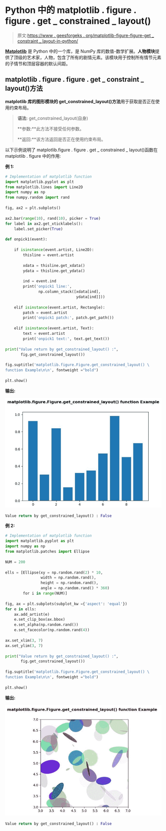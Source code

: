 # Python 中的 matplotlib . figure . figure . get _ constrained _ layout()

> 原文:[https://www . geesforgeks . org/matplotlib-figure-figure-get _ constraint _ layout-in-python/](https://www.geeksforgeeks.org/matplotlib-figure-figure-get_constrained_layout-in-python/)

**[Matplotlib](https://www.geeksforgeeks.org/python-introduction-matplotlib/)** 是 Python 中的一个库，是 NumPy 库的数值-数学扩展。**人物模块**提供了顶级的艺术家，人物，包含了所有的剧情元素。该模块用于控制所有情节元素的子情节和顶层容器的默认间距。

## matplotlib . figure . figure . get _ constraint _ layout()方法

**matplotlib 库的图形模块的 get_constrained_layout()方法**用于获取是否正在使用约束布局。

> **语法:** get_constrained_layout(自身)
> 
> **参数:**此方法不接受任何参数。
> 
> **返回:**该方法返回是否正在使用约束布局。

以下示例说明了 matplotlib.figure . figure . get _ constrained _ layout()函数在 matplotlib . figure 中的作用:

**例 1:**

```py
# Implementation of matplotlib function
import matplotlib.pyplot as plt
from matplotlib.lines import Line2D
import numpy as np
from numpy.random import rand

fig, ax2 = plt.subplots()

ax2.bar(range(10), rand(10), picker = True)
for label in ax2.get_xticklabels(): 
    label.set_picker(True)

def onpick1(event):

    if isinstance(event.artist, Line2D):
        thisline = event.artist

        xdata = thisline.get_xdata()
        ydata = thisline.get_ydata()

        ind = event.ind
        print('onpick1 line:',
               np.column_stack([xdata[ind],
                                ydata[ind]]))

    elif isinstance(event.artist, Rectangle):
        patch = event.artist
        print('onpick1 patch:', patch.get_path())

    elif isinstance(event.artist, Text):
        text = event.artist
        print('onpick1 text:', text.get_text())

print("Value return by get_constrained_layout() :", 
       fig.get_constrained_layout())

fig.suptitle('matplotlib.figure.Figure.get_constrained_layout() \
function Example\n\n', fontweight ="bold")

plt.show()
```

**输出:**

![](img/49fb7c0510440278cb1415d8680f9c94.png)

```py
Value return by get_constrained_layout() : False

```

**例 2:**

```py
# Implementation of matplotlib function
import matplotlib.pyplot as plt
import numpy as np
from matplotlib.patches import Ellipse

NUM = 200

ells = [Ellipse(xy = np.random.rand(2) * 10,
                width = np.random.rand(), 
                height = np.random.rand(),
                angle = np.random.rand() * 360)
        for i in range(NUM)]

fig, ax = plt.subplots(subplot_kw ={'aspect': 'equal'})
for e in ells:
    ax.add_artist(e)
    e.set_clip_box(ax.bbox)
    e.set_alpha(np.random.rand())
    e.set_facecolor(np.random.rand(4))

ax.set_xlim(3, 7)
ax.set_ylim(3, 7)

print("Value return by get_constrained_layout() :",
       fig.get_constrained_layout())

fig.suptitle('matplotlib.figure.Figure.get_constrained_layout() \
function Example\n\n', fontweight ="bold")

plt.show()
```

**输出:**

![](img/8cb02fcfa9bb988d565b68b4cbb729d2.png)

```py
Value return by get_constrained_layout() : False

```